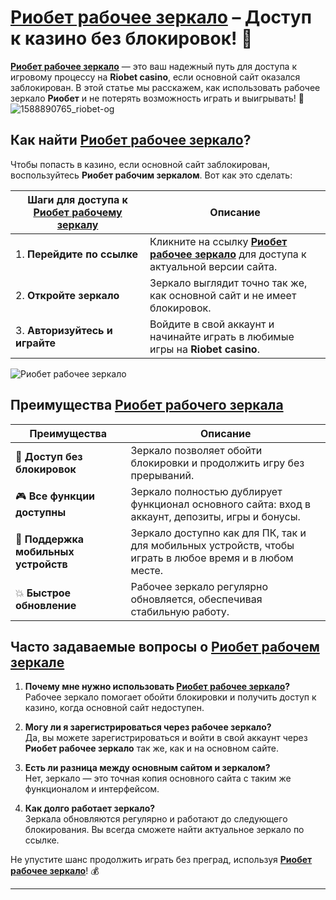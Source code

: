 # [Риобет рабочее зеркало](https://brandplay.link/dtx89f2L) – Доступ к казино без блокировок! 🎰

**[Риобет рабочее зеркало](https://brandplay.link/dtx89f2L)** — это ваш надежный путь для доступа к игровому процессу на **Riobet casino**, если основной сайт оказался заблокирован. В этой статье мы расскажем, как использовать рабочее зеркало **Риобет** и не потерять возможность играть и выигрывать! 🚀
![1588890765_riobet-og](https://github.com/user-attachments/assets/98f7d6d7-98a4-4943-bc40-e4c0151ee0e0)

## Как найти **[Риобет рабочее зеркало](https://brandplay.link/dtx89f2L)**?

Чтобы попасть в казино, если основной сайт заблокирован, воспользуйтесь **Риобет рабочим зеркалом**. Вот как это сделать:

| Шаги для доступа к **[Риобет рабочему зеркалу](https://brandplay.link/dtx89f2L)** | Описание                                                     |
|-----------------------------------------------------------|-------------------------------------------------------------|
| 1. **Перейдите по ссылке**     | Кликните на ссылку **[Риобет рабочее зеркало](https://brandplay.link/dtx89f2L)** для доступа к актуальной версии сайта. |
| 2. **Откройте зеркало**        | Зеркало выглядит точно так же, как основной сайт и не имеет блокировок. |
| 3. **Авторизуйтесь и играйте** | Войдите в свой аккаунт и начинайте играть в любимые игры на **Riobet casino**. |

![Риобет рабочее зеркало](https://www.bragazeta.ru/wp-content/uploads/2023/06/riobet1.webp)

## Преимущества **[Риобет рабочего зеркала](https://brandplay.link/dtx89f2L)**

| Преимущества                    | Описание                                                      |
|----------------------------------|--------------------------------------------------------------|
| 🔐 **Доступ без блокировок**     | Зеркало позволяет обойти блокировки и продолжить игру без прерываний. |
| 🎮 **Все функции доступны**      | Зеркало полностью дублирует функционал основного сайта: вход в аккаунт, депозиты, игры и бонусы. |
| 📱 **Поддержка мобильных устройств** | Зеркало доступно как для ПК, так и для мобильных устройств, чтобы играть в любое время и в любом месте. |
| 💥 **Быстрое обновление**       | Рабочее зеркало регулярно обновляется, обеспечивая стабильную работу. |

## Часто задаваемые вопросы о **[Риобет рабочем зеркале](https://brandplay.link/dtx89f2L)**

1. **Почему мне нужно использовать **[Риобет рабочее зеркало](https://brandplay.link/dtx89f2L)**?**  
   Рабочее зеркало помогает обойти блокировки и получить доступ к казино, когда основной сайт недоступен.

2. **Могу ли я зарегистрироваться через рабочее зеркало?**  
   Да, вы можете зарегистрироваться и войти в свой аккаунт через **Риобет рабочее зеркало** так же, как и на основном сайте.

3. **Есть ли разница между основным сайтом и зеркалом?**  
   Нет, зеркало — это точная копия основного сайта с таким же функционалом и интерфейсом.

4. **Как долго работает зеркало?**  
   Зеркала обновляются регулярно и работают до следующего блокирования. Вы всегда сможете найти актуальное зеркало по ссылке.

Не упустите шанс продолжить играть без преград, используя **[Риобет рабочее зеркало](https://brandplay.link/dtx89f2L)**! 💰

---

